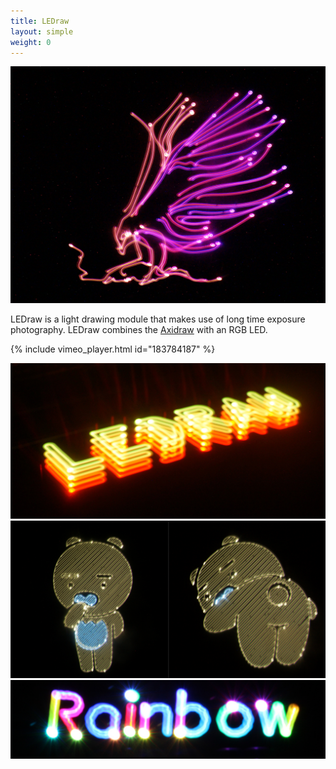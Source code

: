 ```yaml
---
title: LEDraw
layout: simple
weight: 0
---
```


<img src = "img/ledraw_bird.jpg"  />

LEDraw is a light drawing module that makes use of long time exposure photography. LEDraw combines the [Axidraw](http://www.axidraw.com/) with an RGB LED.

{% include vimeo_player.html id="183784187" %}


<img src = "img/ledraw_3d.jpg"  />
<img src = "img/ledraw_emoticon.jpg"  />
<img src = "img/ledraw_rainbow.jpg"  />
